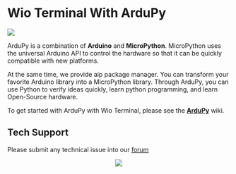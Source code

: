 # Wio Terminal With ArduPy

![](https://files.seeedstudio.com/ardupy/ardupy_logo.png)

ArduPy is a combination of **Arduino** and **MicroPython**. MicroPython uses the universal Arduino API to control the hardware so that it can be quickly compatible with new platforms.

At the same time, we provide aip package manager. You can transform your favorite Arduino library into a MicroPython library. Through ArduPy, you can use Python to verify ideas quickly, learn python programming, and learn Open-Source hardware.

To get started with ArduPy with Wio Terminal, please see the [**ArduPy**](https://wiki.seeedstudio.com/ArduPy) wiki.

## Tech Support
Please submit any technical issue into our [forum](https://forum.seeedstudio.com/)<br /><p style="text-align:center"><a href="https://www.seeedstudio.com/act-4.html?utm_source=wiki&utm_medium=wikibanner&utm_campaign=newproducts" target="_blank"><img src="https://files.seeedstudio.com/wiki/Wiki_Banner/new_product.jpg" /></a></p>